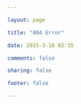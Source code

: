 ```yaml
---

layout: page

title: "404 Error"

date: 2015-3-10 02:35

comments: false

sharing: false

footer: false

---
```


<script type="text/javascript" src="http://www.qq.com/404/search_children.js" charset="utf-8"></script>